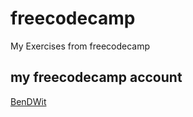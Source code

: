 # freecodecamp
My Exercises from freecodecamp

## my freecodecamp account

[BenDWit](https://www.freecodecamp.org/bendwit)
